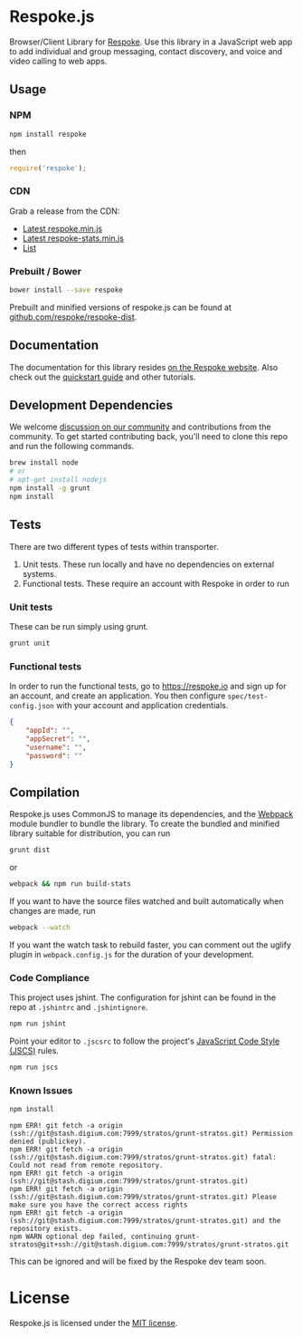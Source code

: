 # Respoke.js

Browser/Client Library for [Respoke](https://www.respoke.io). Use this library in a JavaScript web
app to add individual and group messaging, contact discovery, and voice and video calling to web
apps.

## Usage

### NPM

```bash
npm install respoke
```

then

```javascript
require('respoke');
```

### CDN

Grab a release from the CDN:

* [Latest respoke.min.js](https://cdn.respoke.io/respoke.min.js)
* [Latest respoke-stats.min.js](https://cdn.respoke.io/respoke-stats.min.js)
* [List](https://cdn.respoke.io/list.html)

### Prebuilt / Bower

```bash
bower install --save respoke
```

Prebuilt and minified versions of respoke.js can be found at [github.com/respoke/respoke-dist](https://github.com/respoke/respoke-dist).


## Documentation

The documentation for this library resides
[on the Respoke website](https://docs.respoke.io/js-library/respoke.html). Also check out the
[quickstart guide](https://docs.respoke.io/) and other tutorials.

## Development Dependencies

We welcome [discussion on our community](http://community.respoke.io/) and contributions from the
community. To get started contributing back, you'll need to clone this repo and run the following
commands.

```bash
brew install node
# or
# apt-get install nodejs
npm install -g grunt
npm install
```

## Tests

There are two different types of tests within transporter.

 1. Unit tests. These run locally and have no dependencies on external systems.
 2. Functional tests. These require an account with Respoke in order to run

### Unit tests

These can be run simply using grunt.

```bash
grunt unit
```

### Functional tests

In order to run the functional tests, go to https://respoke.io and sign up for an account, and
create an application. You then configure `spec/test-config.json` with your account and application
credentials.

```json
{
    "appId": "",
    "appSecret": "",
    "username": "",
    "password": ""
}
```

## Compilation
Respoke.js uses CommonJS to manage its dependencies, and the [Webpack](http://webpack.github.io/)
module bundler to bundle the library. To create the bundled and minified library suitable for
distribution, you can run

```bash
grunt dist
```

or

```bash
webpack && npm run build-stats
```

If you want to have the source files watched and built automatically when changes are made, run

```bash
webpack --watch
```

If you want the watch task to rebuild faster, you can comment out the uglify plugin in
`webpack.config.js` for the duration of your development.

### Code Compliance

This project uses jshint.  The configuration for jshint can be found in the repo at `.jshintrc` and `.jshintignore`.

```bash
npm run jshint
```

Point your editor to `.jscsrc` to follow the project's
[JavaScript Code Style (JSCS)](https://github.com/jscs-dev/node-jscs) rules.

```bash
npm run jscs
```

### Known Issues

```bash
npm install
```

```text
npm ERR! git fetch -a origin (ssh://git@stash.digium.com:7999/stratos/grunt-stratos.git) Permission denied (publickey).
npm ERR! git fetch -a origin (ssh://git@stash.digium.com:7999/stratos/grunt-stratos.git) fatal: Could not read from remote repository.
npm ERR! git fetch -a origin (ssh://git@stash.digium.com:7999/stratos/grunt-stratos.git)
npm ERR! git fetch -a origin (ssh://git@stash.digium.com:7999/stratos/grunt-stratos.git) Please make sure you have the correct access rights
npm ERR! git fetch -a origin (ssh://git@stash.digium.com:7999/stratos/grunt-stratos.git) and the repository exists.
npm WARN optional dep failed, continuing grunt-stratos@git+ssh://git@stash.digium.com:7999/stratos/grunt-stratos.git
```

This can be ignored and will be fixed by the Respoke dev team soon.

# License

Respoke.js is licensed under the [MIT license](LICENSE).
